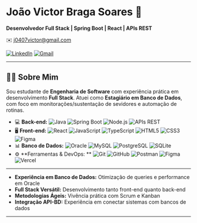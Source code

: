 # João Victor Braga Soares 🚀

**Desenvolvedor Full Stack | Spring Boot | React | APIs REST**

✉️ [j0407victor@gmail.com](mailto:j0407victor@gmail.com)

[![LinkedIn](https://img.shields.io/badge/LinkedIn-0077B5?style=for-the-badge\&logo=linkedin\&logoColor=white)](https://www.linkedin.com/in/jvbraga-dev/)
[![Gmail](https://img.shields.io/badge/Gmail-D14836?style=for-the-badge\&logo=gmail\&logoColor=white)](mailto:j0407victor@gmail.com)

---

## 👨‍💻 Sobre Mim

Sou estudante de **Engenharia de Software** com experiência prática em desenvolvimento **Full Stack**. Atuei como **Estagiário em Banco de Dados**, com foco em monitorações/sustentação de sevidores e automação de rotinas.

* 💻 **Back-end:** ![Java](https://img.shields.io/badge/Java-007396?style=for-the-badge&logo=java&logoColor=white)  ![Spring Boot](https://img.shields.io/badge/Spring_Boot-6DB33F?style=for-the-badge&logo=spring&logoColor=white) ![Node.js](https://img.shields.io/badge/Node.js-339933?style=for-the-badge&logo=node.js&logoColor=white) ![APIs REST](https://img.shields.io/badge/REST_API-007ACC?style=for-the-badge&logo=restfulapi&logoColor=white)
* 🖥️ **Front-end:** ![React](https://img.shields.io/badge/React-61DAFB?style=for-the-badge&logo=react&logoColor=black) ![JavaScript](https://img.shields.io/badge/JavaScript-F7DF1E?style=for-the-badge&logo=javascript&logoColor=black)
![TypeScript](https://img.shields.io/badge/TypeScript-3178C6?style=for-the-badge&logo=typescript&logoColor=white) ![HTML5](https://img.shields.io/badge/HTML5-E34F26?style=for-the-badge&logo=html5&logoColor=white) ![CSS3](https://img.shields.io/badge/CSS3-1572B6?style=for-the-badge&logo=css3&logoColor=white) ![Figma](https://img.shields.io/badge/Figma-F24E1E?style=for-the-badge&logo=figma&logoColor=white)
* 📊 **Banco de Dados:** ![Oracle](https://img.shields.io/badge/Oracle-F80000?style=for-the-badge\&logo=oracle\&logoColor=white) ![MySQL](https://img.shields.io/badge/MySQL-4479A1?style=for-the-badge\&logo=mysql\&logoColor=white) ![PostgreSQL](https://img.shields.io/badge/PostgreSQL-4169E1?style=for-the-badge\&logo=postgresql\&logoColor=white) ![SQLite](https://img.shields.io/badge/SQLite-003B57?style=for-the-badge&logo=sqlite&logoColor=white)
* ⚙️ **Ferramentas & DevOps: ** ![Git](https://img.shields.io/badge/Git-F05032?style=for-the-badge&logo=git&logoColor=white)
![GitHub](https://img.shields.io/badge/GitHub-100000?style=for-the-badge&logo=github&logoColor=white) ![Postman](https://img.shields.io/badge/Postman-FF6C37?style=for-the-badge&logo=postman&logoColor=white) ![Figma](https://img.shields.io/badge/Figma-F24E1E?style=for-the-badge&logo=figma&logoColor=white) ![Vercel](https://img.shields.io/badge/Vercel-000000?style=for-the-badge&logo=vercel&logoColor=white)


---

* **Experiência em Banco de Dados:** Otimização de queries e performance em Oracle
* **Full Stack Versátil:** Desenvolvimento tanto front-end quanto back-end
* **Metodologias Ágeis:** Vivência prática com Scrum e Kanban
* **Integração API-BD:** Experiência em conectar sistemas com bancos de dados

---
